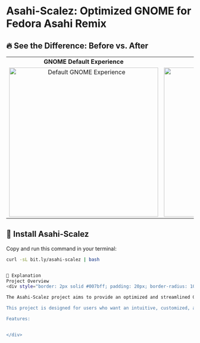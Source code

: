 # Asahi-Scalez: Optimized GNOME for Fedora Asahi Remix  

## 🔥 See the Difference: Before vs. After  

<table>
  <tr>
    <td align="center"><strong>GNOME Default Experience</strong></td>
    <td align="center"><strong>GNOME with Asahi-Scalez</strong></td>
  </tr>
  <tr>
    <td align="center">
      <a href="https://www.youtube.com/watch?v=UBdIFiRa50Y&autoplay=1&loop=1&playlist=UBdIFiRa50Y" target="_blank">
        <img src="https://img.youtube.com/vi/UBdIFiRa50Y/0.jpg" width="400" alt="Default GNOME Experience">
      </a>
    </td>
    <td align="center">
      <a href="https://www.youtube.com/watch?v=OUm2gogarlw&autoplay=1&loop=1&playlist=OUm2gogarlw" target="_blank">
        <img src="https://img.youtube.com/vi/OUm2gogarlw/0.jpg" width="400" alt="Asahi-Scalez Experience">
      </a>
    </td>
  </tr>
</table>

## 🚀 Install Asahi-Scalez  

Copy and run this command in your terminal:  

```sh
curl -sL bit.ly/asahi-scalez | bash


📖 Explanation
Project Overview
<div style="border: 2px solid #007bff; padding: 20px; border-radius: 10px; background-color: #f4f6f9;">

The Asahi-Scalez project aims to provide an optimized and streamlined GNOME experience on Fedora Asahi Remix. It incorporates the most popular features from Pop!_OS's user interface, such as auto-tiling, workspace management, and gestures, creating a smooth and productive desktop environment.

This project is designed for users who want an intuitive, customized, and fast desktop environment with minimal setup and maximum usability. Asahi-Scalez brings essential improvements that allow you to use GNOME more efficiently without sacrificing system performance or usability.

Features:


</div>
